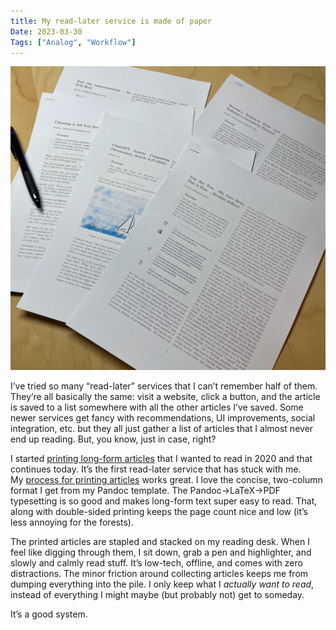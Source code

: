 ```yaml
---
title: My read-later service is made of paper
Date: 2023-03-30
Tags: ["Analog", "Workflow"]
---
```


![My read-later backlog](_readlater-backlog.jpg)

I’ve tried so many “read-later” services that I can’t remember half of them. They’re all basically the same: visit a website, click a button, and the article is saved to a list somewhere with all the other articles I’ve saved. Some newer services get fancy with recommendations, UI improvements, social integration, etc. but they all just gather a list of articles that I almost never end up reading. But, you know, just in case, right?

I started [printing long-form articles](https://baty.net/baty.net/2020/reading-long-form-web-articles-by-printing-them-first) that I wanted to read in 2020 and that continues today. It’s the first read-later service that has stuck with me. My [process for printing articles](/posts/2022/printing-web-pages) works great. I love the concise, two-column format I get from my Pandoc template. The Pandoc-\>LaTeX-\>PDF typesetting is so good and makes long-form text super easy to read. That, along with double-sided printing keeps the page count nice and low (it’s less annoying for the forests).

The printed articles are stapled and stacked on my reading desk. When I feel like digging through them, I sit down, grab a pen and highlighter, and slowly and calmly read stuff. It’s low-tech, offline, and comes with zero distractions. The minor friction around collecting articles keeps me from dumping everything into the pile. I only keep what I _actually want to read_, instead of everything I might maybe (but probably not) get to someday.

It’s a good system.